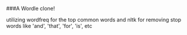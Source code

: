 ###A Wordle clone!


utilizing wordfreq for the top common words and nltk for removing stop words like 'and', 'that', 'for', 'is', etc

